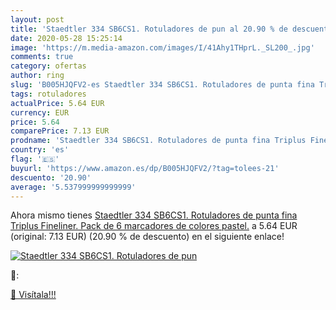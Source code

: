 ```yaml
---
layout: post
title: 'Staedtler 334 SB6CS1. Rotuladores de pun al 20.90 % de descuento'
date: 2020-05-28 15:25:14
image: 'https://m.media-amazon.com/images/I/41Ahy1THprL._SL200_.jpg'
comments: true
category: ofertas
author: ring
slug: 'B005HJQFV2-es Staedtler 334 SB6CS1. Rotuladores de punta fina Triplus...'
tags: rotuladores
actualPrice: 5.64 EUR
currency: EUR
price: 5.64
comparePrice: 7.13 EUR
prodname: 'Staedtler 334 SB6CS1. Rotuladores de punta fina Triplus Fineliner. Pack de 6 marcadores de colores pastel.'
country: 'es'
flag: '🇪🇸'
buyurl: 'https://www.amazon.es/dp/B005HJQFV2/?tag=tolees-21'
descuento: '20.90'
average: '5.537999999999999'
---
```


Ahora mismo tienes [Staedtler 334 SB6CS1. Rotuladores de punta fina Triplus Fineliner. Pack de 6 marcadores de colores pastel.](https://www.amazon.es/dp/B005HJQFV2/?tag=tolees-21) a 5.64 EUR (original: 7.13 EUR) (20.90 %  de descuento) en el siguiente enlace!

[![Staedtler 334 SB6CS1. Rotuladores de pun](https://m.media-amazon.com/images/I/41Ahy1THprL._SL200_.jpg)](https://www.amazon.es/dp/B005HJQFV2/?tag=tolees-21)

🔎:


[🛒 Visítala!!!](https://www.amazon.es/dp/B005HJQFV2/?tag=tolees-21)
